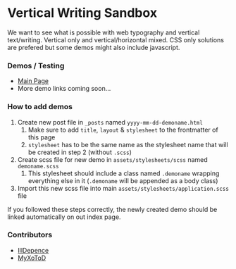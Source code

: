 # Vertical Writing Sandbox

We want to see what is possible with web typography and vertical text/writing. Vertical only and vertical/horizontal mixed. CSS only solutions are prefered but some demos might also include javascript.

### Demos / Testing

- [Main Page](https://myxotod.github.io/Vertical-Writing-Sandbox/)
- More demo links coming soon...

### How to add demos

1. Create new post file in `_posts` named `yyyy-mm-dd-demoname.html`
    1. Make sure to add `title`, `layout` & `stylesheet` to the frontmatter of this page
    2. `stylesheet` has to be the same name as the stylesheet name that will be created in step 2 (without `.scss`)
2. Create scss file for new demo in `assets/stylesheets/scss` named `demoname.scss`
    1. This stylesheet should include a class named `.demoname` wrapping everything else in it (`.demoname` will be appended as a body class)
3. Import this new scss file into main `assets/stylesheets/application.scss` file

If you followed these steps correctly, the newly created demo should be linked automatically on out index page.

### Contributors

- [IllDepence](https://github.com/IllDepence)
- [MyXoToD](https://github.com/MyXoToD)